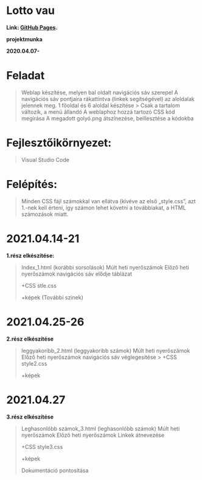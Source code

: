 # Lotto vau
**Link: [GitHub Pages](https://dzsofri.github.io/vau/).**
 
**projektmunka**

**2020.04.07-**



# Feladat
>Weblap készítése, melyen bal oldalt navigációs sáv szerepel
A navigációs sáv pontjaira rákattintva (linkek segítségével) az aloldalak jelennek meg.
1 főoldal és 6 aloldal készítése
    > Csak a tartalom változik, a menü állandó
>A weblaphoz hozzá tartozó CSS kód megírása
>A megadott golyó.png átszínezése, beillesztése a kódokba

# Fejlesztőikörnyezet: 
 > Visual Studio Code  
# Felépítés:
> Minden CSS fájl számokkal van ellátva (kivéve az első „style.css”, azt 1.-nek kell érteni,  így számon lehet követni a továbbiakat, a HTML számozások miatt.                        
# 2021.04.14-21

**1.rész elkészítése:**
 > Index_1.html (korábbi sorsolások)
    Múlt heti nyerőszámok
    Előző heti nyerőszámok
    navigációs sáv elődje táblázat 
  >  
  > +CSS stle.css
  > 
 > +képek (További szinek)
  
  
# 2021.04.25-26
  
**2.rész elkészítése**
 >  leggyakoribb_2.html (leggyakoribb számok)
    Múlt heti nyerőszámok
    Előző heti nyerőszámok
    navigációs sáv véglegesítése
    >
>  +CSS style2.css
>
 > +képek 
  
# 2021.04.27
  
**3.rész elkészítése**
  > Leghasonlóbb számok_3.html (leghasonlóbb számok)
    Múlt heti nyerőszámok
    Előző heti nyerőszámok
    Linkek átnevezése
 >   
>  +CSS style3.css
>  
>  +képek 
>  
> Dokumentáció pontosítása
